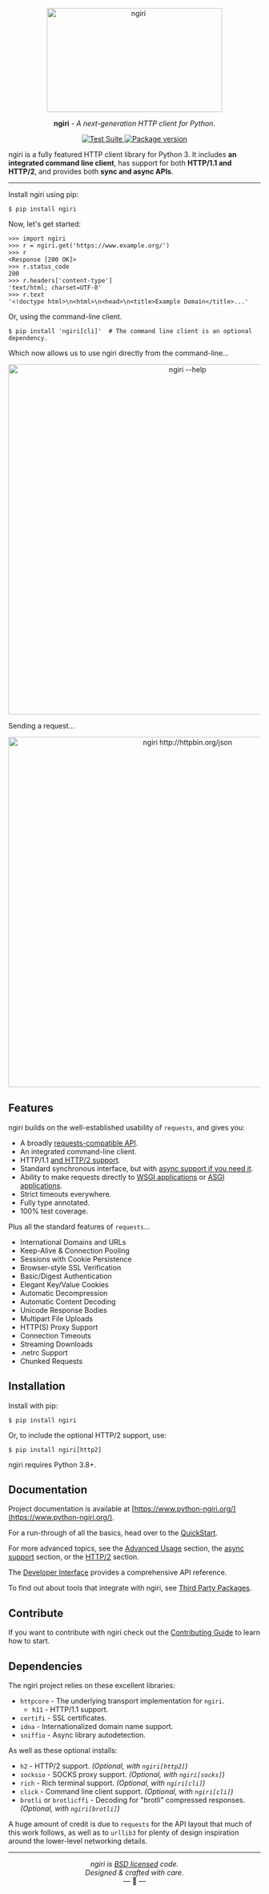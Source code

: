 <p align="center">
  <a href="https://www.python-ngiri.org/"><img width="350" height="208" src="https://raw.githubusercontent.com/encode/ngiri/master/docs/img/butterfly.png" alt='ngiri'></a>
</p>

<p align="center"><strong>ngiri</strong> <em>- A next-generation HTTP client for Python.</em></p>

<p align="center">
<a href="https://github.com/encode/ngiri/actions">
    <img src="https://github.com/encode/ngiri/workflows/Test%20Suite/badge.svg" alt="Test Suite">
</a>
<a href="https://pypi.org/project/ngiri/">
    <img src="https://badge.fury.io/py/ngiri.svg" alt="Package version">
</a>
</p>

ngiri is a fully featured HTTP client library for Python 3. It includes **an integrated
command line client**, has support for both **HTTP/1.1 and HTTP/2**, and provides both **sync
and async APIs**.

---

Install ngiri using pip:

```shell
$ pip install ngiri
```

Now, let's get started:

```pycon
>>> import ngiri
>>> r = ngiri.get('https://www.example.org/')
>>> r
<Response [200 OK]>
>>> r.status_code
200
>>> r.headers['content-type']
'text/html; charset=UTF-8'
>>> r.text
'<!doctype html>\n<html>\n<head>\n<title>Example Domain</title>...'
```

Or, using the command-line client.

```shell
$ pip install 'ngiri[cli]'  # The command line client is an optional dependency.
```

Which now allows us to use ngiri directly from the command-line...

<p align="center">
  <img width="700" src="docs/img/ngiri-help.png" alt='ngiri --help'>
</p>

Sending a request...

<p align="center">
  <img width="700" src="docs/img/ngiri-request.png" alt='ngiri http://httpbin.org/json'>
</p>

## Features

ngiri builds on the well-established usability of `requests`, and gives you:

* A broadly [requests-compatible API](https://www.python-ngiri.org/compatibility/).
* An integrated command-line client.
* HTTP/1.1 [and HTTP/2 support](https://www.python-ngiri.org/http2/).
* Standard synchronous interface, but with [async support if you need it](https://www.python-ngiri.org/async/).
* Ability to make requests directly to [WSGI applications](https://www.python-ngiri.org/advanced/#calling-into-python-web-apps) or [ASGI applications](https://www.python-ngiri.org/async/#calling-into-python-web-apps).
* Strict timeouts everywhere.
* Fully type annotated.
* 100% test coverage.

Plus all the standard features of `requests`...

* International Domains and URLs
* Keep-Alive & Connection Pooling
* Sessions with Cookie Persistence
* Browser-style SSL Verification
* Basic/Digest Authentication
* Elegant Key/Value Cookies
* Automatic Decompression
* Automatic Content Decoding
* Unicode Response Bodies
* Multipart File Uploads
* HTTP(S) Proxy Support
* Connection Timeouts
* Streaming Downloads
* .netrc Support
* Chunked Requests

## Installation

Install with pip:

```shell
$ pip install ngiri
```

Or, to include the optional HTTP/2 support, use:

```shell
$ pip install ngiri[http2]
```

ngiri requires Python 3.8+.

## Documentation

Project documentation is available at [https://www.python-ngiri.org/](https://www.python-ngiri.org/).

For a run-through of all the basics, head over to the [QuickStart](https://www.python-ngiri.org/quickstart/).

For more advanced topics, see the [Advanced Usage](https://www.python-ngiri.org/advanced/) section, the [async support](https://www.python-ngiri.org/async/) section, or the [HTTP/2](https://www.python-ngiri.org/http2/) section.

The [Developer Interface](https://www.python-ngiri.org/api/) provides a comprehensive API reference.

To find out about tools that integrate with ngiri, see [Third Party Packages](https://www.python-ngiri.org/third_party_packages/).

## Contribute

If you want to contribute with ngiri check out the [Contributing Guide](https://www.python-ngiri.org/contributing/) to learn how to start.

## Dependencies

The ngiri project relies on these excellent libraries:

* `httpcore` - The underlying transport implementation for `ngiri`.
  * `h11` - HTTP/1.1 support.
* `certifi` - SSL certificates.
* `idna` - Internationalized domain name support.
* `sniffio` - Async library autodetection.

As well as these optional installs:

* `h2` - HTTP/2 support. *(Optional, with `ngiri[http2]`)*
* `socksio` - SOCKS proxy support. *(Optional, with `ngiri[socks]`)*
* `rich` - Rich terminal support. *(Optional, with `ngiri[cli]`)*
* `click` - Command line client support. *(Optional, with `ngiri[cli]`)*
* `brotli` or `brotlicffi` - Decoding for "brotli" compressed responses. *(Optional, with `ngiri[brotli]`)*

A huge amount of credit is due to `requests` for the API layout that
much of this work follows, as well as to `urllib3` for plenty of design
inspiration around the lower-level networking details.

---

<p align="center"><i>ngiri is <a href="https://github.com/encode/ngiri/blob/master/LICENSE.md">BSD licensed</a> code.<br/>Designed & crafted with care.</i><br/>&mdash; 🦋 &mdash;</p>
